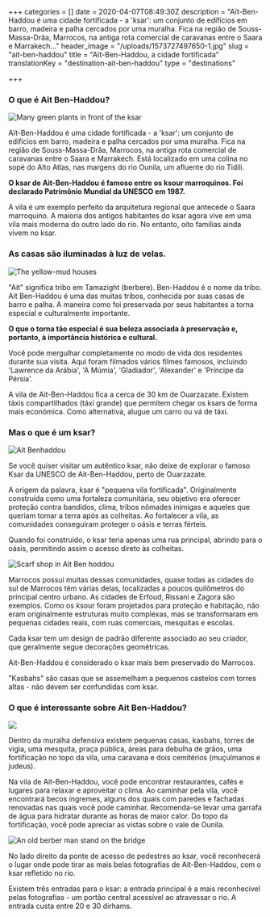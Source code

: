 +++
categories = []
date = 2020-04-07T08:49:30Z
description = "Aït-Ben-Haddou é uma cidade fortificada - a 'ksar': um conjunto de edifícios em barro, madeira e palha cercados por uma muralha. Fica na região de Souss-Massa-Drâa, Marrocos, na antiga rota comercial de caravanas entre o Saara e Marrakech..."
header_image = "/uploads/1573727497650-1.jpg"
slug = "ait-ben-haddou"
title = "Aït-Ben-Haddou, a cidade fortificada"
translationKey = "destination-ait-ben-haddou"
type = "destinations"

+++
### **O que é Ait Ben-Haddou?**

![Many green plants in front of the ksar](/uploads/Ait1.jpeg "Many green plants in front of the ksar")

Aït-Ben-Haddou é uma cidade fortificada - a 'ksar': um conjunto de edifícios em barro, madeira e palha cercados por uma muralha. Fica na região de Souss-Massa-Drâa, Marrocos, na antiga rota comercial de caravanas entre o Saara e Marrakech. Está localizado em uma colina no sopé do Alto Atlas, nas margens do rio Ounila, um afluente do rio Tidili.

**O ksar de Ait-Ben-Haddou é famoso entre os ksour marroquinos. Foi declarado Patrimônio Mundial da UNESCO em 1987.**

A vila é um exemplo perfeito da arquitetura regional que antecede o Saara marroquino. A maioria dos antigos habitantes do ksar agora vive em uma vila mais moderna do outro lado do rio. No entanto, oito famílias ainda vivem no ksar.

### **As casas são iluminadas à luz de velas.**

![The yellow-mud houses](/uploads/Ait2.jpg "The yellow-mud houses")

"Ait" significa tribo em Tamazight (berbere). Ben-Haddou é o nome da tribo. Ait Ben-Haddou é uma das muitas tribos, conhecida por suas casas de barro e palha. A maneira como foi preservada por seus habitantes a torna especial e culturalmente importante.

**O que o torna tão especial é sua beleza associada à preservação e, portanto, à importância histórica e cultural.**

Você pode mergulhar completamente no modo de vida dos residentes durante sua visita. Aqui foram filmados vários filmes famosos, incluindo 'Lawrence da Arábia', 'A Múmia', 'Gladiador', 'Alexander' e 'Príncipe da Pérsia'.

A vila de Ait-Ben-Haddou fica a cerca de 30 km de Ouarzazate. Existem táxis compartilhados (táxi grande) que permitem chegar os ksars de forma mais económica. Como alternativa, alugue um carro ou vá de táxi.

### **Mas o que é um ksar?**

![Ait Benhaddou](/uploads/Ait3.jpg "Ait Benhaddou")

Se você quiser visitar um autêntico ksar, não deixe de explorar o famoso Ksar da UNESCO de Ait-Ben-Haddou, perto de Ouarzazate.

A origem da palavra, ksar é "pequena vila fortificada". Originalmente construída como uma fortaleza comunitária, seu objetivo era oferecer proteção contra bandidos, clima, tribos nômades inimigas e aqueles que queriam tomar a terra após as colheitas. Ao fortalecer a vila, as comunidades conseguiram proteger o oásis e terras férteis.

Quando foi construído, o ksar teria apenas uma rua principal, abrindo para o oásis, permitindo assim o acesso direto às colheitas.

![Scarf shop in Ait Ben hoddou](/uploads/Ait.jpg "Scarf shop in Ait Ben hoddou")

Marrocos possui muitas dessas comunidades, quase todas as cidades do sul de Marrocos têm várias delas, localizadas a poucos quilômetros do principal centro urbano. As cidades de Erfoud, Rissani e Zagora são exemplos. Como os ksour foram projetados para proteção e habitação, não eram originalmente estruturas muito complexas, mas se transformaram em pequenas cidades reais, com ruas comerciais, mesquitas e escolas.

Cada ksar tem um design de padrão diferente associado ao seu criador, que geralmente segue decorações geométricas.

Ait-Ben-Haddou é considerado o ksar mais bem preservado do Marrocos.

"Kasbahs" são casas que se assemelham a pequenos castelos com torres altas - não devem ser confundidas com ksar.

### **O que é interessante sobre Ait Ben-Haddou?**

![](/uploads/Ait5.jpg)

Dentro da muralha defensiva existem pequenas casas, kasbahs, torres de vigia, uma mesquita, praça pública, áreas para debulha de grãos, uma fortificação no topo da vila, uma caravana e dois cemitérios (muçulmanos e judeus).

Na vila de Ait-Ben-Haddou, você pode encontrar restaurantes, cafés e lugares para relaxar e aproveitar o clima. Ao caminhar pela vila, você encontrará becos íngremes, alguns dos quais com paredes e fachadas renovadas nas quais você pode caminhar. Recomenda-se levar uma garrafa de água para hidratar durante as horas de maior calor. Do topo da fortificação, você pode apreciar as vistas sobre o vale de Ounila.

![An old berber man stand on the bridge](/uploads/Ait6.jpg "An old berber man stand on the bridge")

No lado direito da ponte de acesso de pedestres ao ksar, você reconhecerá o lugar onde pode tirar as mais belas fotografias de Ait-Ben-Haddou, com o ksar refletido no rio.

Existem três entradas para o ksar: a entrada principal é a mais reconhecível pelas fotografias - um portão central acessível ao atravessar o rio. A entrada custa entre 20 e 30 dirhams.